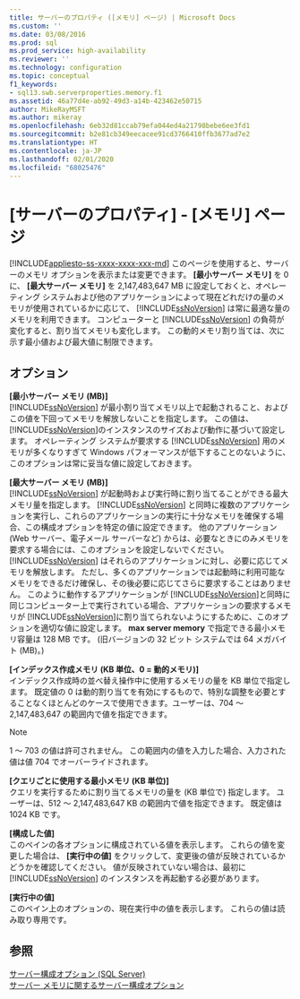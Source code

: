 ```yaml
---
title: サーバーのプロパティ ([メモリ] ページ) | Microsoft Docs
ms.custom: ''
ms.date: 03/08/2016
ms.prod: sql
ms.prod_service: high-availability
ms.reviewer: ''
ms.technology: configuration
ms.topic: conceptual
f1_keywords:
- sql13.swb.serverproperties.memory.f1
ms.assetid: 46a77d4e-ab92-49d3-a14b-423462e50715
author: MikeRayMSFT
ms.author: mikeray
ms.openlocfilehash: 6eb32d81ccab79efa044ed4a21798bebe6ee3fd1
ms.sourcegitcommit: b2e81cb349eecacee91cd3766410ffb3677ad7e2
ms.translationtype: HT
ms.contentlocale: ja-JP
ms.lasthandoff: 02/01/2020
ms.locfileid: "68025476"
---
```

# <a name="server-properties---memory-page"></a>[サーバーのプロパティ] - [メモリ] ページ
[!INCLUDE[appliesto-ss-xxxx-xxxx-xxx-md](../../includes/appliesto-ss-xxxx-xxxx-xxx-md.md)]
  このページを使用すると、サーバーのメモリ オプションを表示または変更できます。 **[最小サーバー メモリ]** を 0 に、 **[最大サーバー メモリ]** を 2,147,483,647 MB に設定しておくと、オペレーティング システムおよび他のアプリケーションによって現在どれだけの量のメモリが使用されているかに応じて、 [!INCLUDE[ssNoVersion](../../includes/ssnoversion-md.md)] は常に最適な量のメモリを利用できます。 コンピューターと [!INCLUDE[ssNoVersion](../../includes/ssnoversion-md.md)] の負荷が変化すると、割り当てメモリも変化します。 この動的メモリ割り当ては、次に示す最小値および最大値に制限できます。  
  
## <a name="options"></a>オプション  
 **[最小サーバー メモリ (MB)]**  
 [!INCLUDE[ssNoVersion](../../includes/ssnoversion-md.md)] が最小割り当てメモリ以上で起動されること、およびこの値を下回ってメモリを解放しないことを指定します。 この値は、 [!INCLUDE[ssNoVersion](../../includes/ssnoversion-md.md)]のインスタンスのサイズおよび動作に基づいて設定します。 オペレーティング システムが要求する [!INCLUDE[ssNoVersion](../../includes/ssnoversion-md.md)] 用のメモリが多くなりすぎて Windows パフォーマンスが低下することのないように、このオプションは常に妥当な値に設定しておきます。  
  
 **[最大サーバー メモリ (MB)]**  
 [!INCLUDE[ssNoVersion](../../includes/ssnoversion-md.md)] が起動時および実行時に割り当てることができる最大メモリ量を指定します。 [!INCLUDE[ssNoVersion](../../includes/ssnoversion-md.md)] と同時に複数のアプリケーションを実行し、これらのアプリケーションの実行に十分なメモリを確保する場合、この構成オプションを特定の値に設定できます。 他のアプリケーション (Web サーバー、電子メール サーバーなど) からは、必要なときにのみメモリを要求する場合には、このオプションを設定しないでください。 [!INCLUDE[ssNoVersion](../../includes/ssnoversion-md.md)] はそれらのアプリケーションに対し、必要に応じてメモリを解放します。 ただし、多くのアプリケーションでは起動時に利用可能なメモリをできるだけ確保し、その後必要に応じてさらに要求することはありません。 このように動作するアプリケーションが [!INCLUDE[ssNoVersion](../../includes/ssnoversion-md.md)]と同時に同じコンピューター上で実行されている場合、アプリケーションの要求するメモリが [!INCLUDE[ssNoVersion](../../includes/ssnoversion-md.md)]に割り当てられないようにするために、このオプションを適切な値に設定します。 **max server memory** で指定できる最小メモリ容量は 128 MB です。 (旧バージョンの 32 ビット システムでは 64 メガバイト (MB)。)  
  
 **[インデックス作成メモリ (KB 単位、0 = 動的メモリ)]**  
 インデックス作成時の並べ替え操作中に使用するメモリの量を KB 単位で指定します。 既定値の 0 は動的割り当てを有効にするもので、特別な調整を必要とすることなくほとんどのケースで使用できます。ユーザーは、704 ～ 2,147,483,647 の範囲内で値を指定できます。  
  
> [!NOTE]  
>  1 ～ 703 の値は許可されません。 この範囲内の値を入力した場合、入力された値は値 704 でオーバーライドされます。  
  
 **[クエリごとに使用する最小メモリ (KB 単位)]**  
 クエリを実行するために割り当てるメモリの量を (KB 単位で) 指定します。 ユーザーは、512 ～ 2,147,483,647 KB の範囲内で値を指定できます。 既定値は 1024 KB です。  
  
 **[構成した値]**  
 このペインの各オプションに構成されている値を表示します。 これらの値を変更した場合は、 **[実行中の値]** をクリックして、変更後の値が反映されているかどうかを確認してください。 値が反映されていない場合は、最初に [!INCLUDE[ssNoVersion](../../includes/ssnoversion-md.md)] のインスタンスを再起動する必要があります。  
  
 **[実行中の値]**  
 このペイン上のオプションの、現在実行中の値を表示します。 これらの値は読み取り専用です。  
  
## <a name="see-also"></a>参照  
 [サーバー構成オプション &#40;SQL Server&#41;](../../database-engine/configure-windows/server-configuration-options-sql-server.md)   
 [サーバー メモリに関するサーバー構成オプション](../../database-engine/configure-windows/server-memory-server-configuration-options.md)  
  
  

